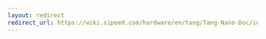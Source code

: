 ```yaml
---
layout: redirect
redirect_url: https://wiki.sipeed.com/hardware/en/tang/Tang-Nano-Doc/install-the-ide.html
---
```


